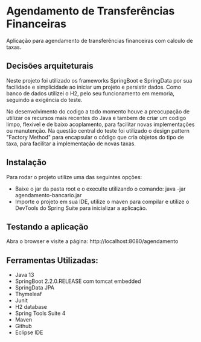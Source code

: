 # Agendamento de Transferências Financeiras


Aplicação para agendamento de transferências financeiras com calculo de taxas.

## Decisões arquiteturais ##

Neste projeto foi utilizado os frameworks SpringBoot e SpringData por sua facilidade e simplicidade ao iniciar
um projeto e persistir dados.
Como banco de dados utilizei o H2, pelo seu funcionamento em memoria, seguindo a exigência do teste.

No desenvolvimento do codigo a todo momento houve a preocupação de utilizar os recursos mais recentes do Java e tambem de criar um codigo limpo, flexivel e de baixo acoplamento,
para facilitar novas implementações ou manutenção.
Na questão central do teste foi utilizado o design pattern "Factory Method" para encapsular o código que cria objetos do tipo de taxa,
para facilitar a implementação de novas taxas.


## Instalação ##

Para rodar o projeto utilize uma das seguintes opções:
 - Baixe o jar da pasta root e o execulte utilizando o comando: java -jar agendamento-bancario.jar
 - Importe o projeto em sua IDE, utilize o maven para compilar e utilize o DevTools do Spring Suite para inicializar a aplicação.


## Testando a aplicação ##

Abra o browser e visite a página: http://localhost:8080/agendamento


## Ferramentas Utilizadas: ##

- Java 13
- SpringBoot 2.2.0.RELEASE com tomcat embedded
- SpringData JPA
- Thymeleaf
- Junit
- H2 database
- Spring Tools Suite 4
- Maven
- Github
- Eclipse IDE